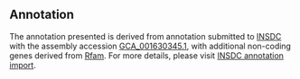 

Annotation
----------

The annotation presented is derived from annotation submitted to
[INSDC](http://www.insdc.org) with the assembly accession
[GCA\_001630345.1](http://www.ebi.ac.uk/ena/data/view/GCA_001630345.1),
with additional non-coding genes derived from
[Rfam](http://rfam.xfam.org/). For more details, please visit [INSDC
annotation
import](http://ensemblgenomes.org/info/data/insdc_annotation).
